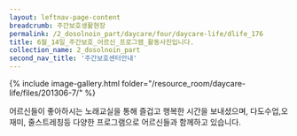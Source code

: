 ```yaml
--- 
layout: leftnav-page-content 
breadcrumb: 주간보호생활현장 
permalink: /2_dosolnoin_part/daycare/four/daycare-life/dlife_176
title: 6월_14일_주간보호_어르신_프로그램_활동사진입니다.
collection_name: 2_dosolnoin_part
second_nav_title: '주간보호센터안내' 
---
```

{% include image-gallery.html folder="/resource_room/daycare-life/files/201306-7/" %}




어르신들이 좋아하시는 노래교실을 통해 즐겁고 행복한 시간을 보내셨으며,
다도수업,오재미, 줄스트레칭등 다양한 프로그램으로 어르신들과 함께하고 있습니다.